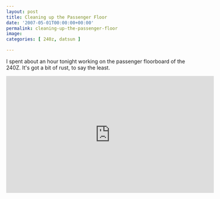 ```yaml
---
layout: post
title: Cleaning up the Passenger Floor
date: '2007-05-01T00:00:00+00:00'
permalink: cleaning-up-the-passenger-floor
image: 
categories: [ 240z, datsun ]

---
```


I spent about an hour tonight working on the passenger floorboard of the 240Z. It's got a bit of rust, to say the least.

<iframe width="560" height="315" src="https://www.youtube.com/embed/qvV-b7SJ_UA?si=Rcf5GaqPTAor15wD" title="YouTube video player" frameborder="0" allow="accelerometer; autoplay; clipboard-write; encrypted-media; gyroscope; picture-in-picture; web-share" referrerpolicy="strict-origin-when-cross-origin" allowfullscreen></iframe>
